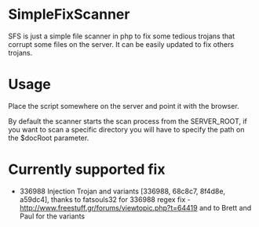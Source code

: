 SimpleFixScanner
================
SFS is just a simple file scanner in php to fix some tedious trojans that corrupt some files on the server.
It can be easily updated to fix others trojans.

Usage
=====
Place the script somewhere on the server and point it with the browser.

By default the scanner starts the scan process from the SERVER_ROOT, if you want to scan a specific directory you will have to specify the path on the $docRoot parameter.


Currently supported fix
================
- 336988 Injection Trojan and variants [336988, 68c8c7, 8f4d8e, a59dc4],  thanks to fatsouls32 for 336988 regex fix - http://www.freestuff.gr/forums/viewtopic.php?t=64419 and to Brett and Paul for the variants


